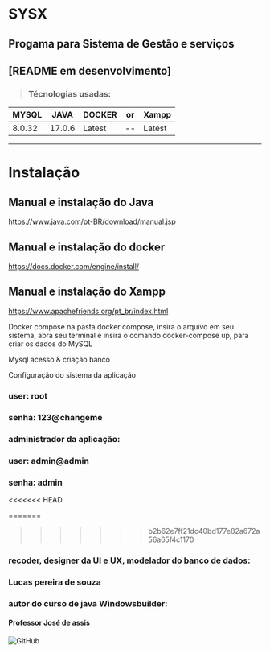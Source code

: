 # SYSX
## Progama para Sistema de Gestão e serviços


## [README em desenvolvimento]


> ### Técnologias usadas:
| MYSQL  | JAVA   | DOCKER | or | Xampp |
|--------|--------|--------| -- | ----- |
| 8.0.32 | 17.0.6 | Latest | -- | Latest |
____________________________

# Instalação

## Manual e instalação do Java
https://www.java.com/pt-BR/download/manual.jsp
## Manual e instalação do docker
https://docs.docker.com/engine/install/
## Manual e instalação do Xampp
https://www.apachefriends.org/pt_br/index.html

Docker compose
na pasta docker compose, insira o arquivo em seu sistema, abra seu terminal e insira o comando docker-compose up, para criar os dados do MySQL

Mysql acesso & criação banco

Configuração do sistema da aplicação

### user: root
### senha: 123@changeme

### administrador da aplicação:

### user: admin@admin
### senha: admin

<<<<<<< HEAD



=======
>>>>>>> b2b62e7ff21dc40bd177e82a672a56a65f4c1170
### recoder, designer da UI e UX, modelador do banco de dados:
### Lucas pereira de souza

### autor do curso de java Windowsbuilder:
#### Professor José de assis

![GitHub](https://img.shields.io/github/license/lucaspereirasouza/SistemaOS)

